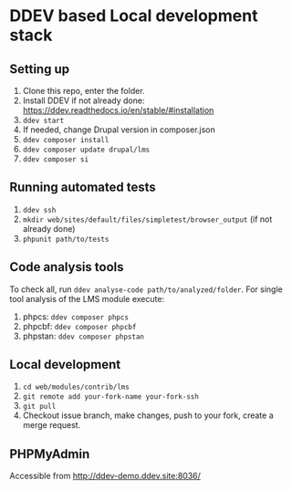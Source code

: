 # DDEV based Local development stack

## Setting up

1. Clone this repo, enter the folder.
2. Install DDEV if not already done: https://ddev.readthedocs.io/en/stable/#installation
3. `ddev start`
4. If needed, change Drupal version in composer.json
5. `ddev composer install`
6. `ddev composer update drupal/lms`
7. `ddev composer si`


## Running automated tests

1. `ddev ssh`
2. `mkdir web/sites/default/files/simpletest/browser_output` (if not already done)
3. `phpunit path/to/tests`


## Code analysis tools

To check all, run `ddev analyse-code path/to/analyzed/folder`.
For single tool analysis of the LMS module execute:
1. phpcs: `ddev composer phpcs`
2. phpcbf: `ddev composer phpcbf`
3. phpstan: `ddev composer phpstan`


## Local development

1. `cd web/modules/contrib/lms`
2. `git remote add your-fork-name your-fork-ssh`
3. `git pull`
4. Checkout issue branch, make changes, push to your fork,
   create a merge request.


## PHPMyAdmin

Accessible from http://ddev-demo.ddev.site:8036/
